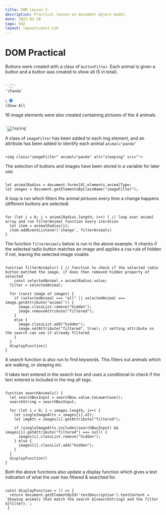 ```yaml
---
title: DOM lesson 2.
description: Practical lesson on document object model.
date: 2022-03-30
tags: kd2
layout: layouts/post.njk
---
```


# DOM Practical

Buttons were created with a class of `buttonFilter`. Each animal is given a button and a button was created to show all (5 in total).

<pre><code>
`<input class="buttonFilter" type="radio" name="animalType" id="panda" value="panda">`
`\<label for="panda">Panda</label>`

\<input class="buttonFilter" type="radio" name="animalType" id="all" value="all" checked>
\<label class="buttonFilter" for="all" value="all">Show All</label>
</code></pre>

16 image elements were also created containing pictures of the 4 animals. 
<pre><code>
`<img animal="panda" alt="laying" src="">`
</code></pre>

A class of `imageFilter` has been added to each img element, and an attribute has been added to identify each animal `animal="panda"`
<pre><code>
&lt;img class="imageFilter" animal="panda" alt="sleeping" src=""&gt; 
</code></pre>

The selection of buttons and images have been stored in a variable for later use.
<pre><code>
let animalRadios = document.forms[0].elements.animalType;
let images = document.getElementsByClassName("imageFilter");
</code></pre>

A loop is run which filters the animal pictures every time a change happens (different buttons are selected)
<pre><code>
for (let i = 0; i < animalRadios.length; i++) { // loop over animal array and run filterAnimal function every iteration
  let item = animalRadios[i];
  item.addEventListener('change', filterAnimals)
}
</code></pre>

The function `filterAnimals` below is run in the above example. It checks if the selected radio button matches an image and applies a css rule of hidden if not, leaving the selected image visable. 

<pre><code>
function filterAnimals() { // function to check if the selected radio button matched the image. if does then removed hidden property of selected
	const selectedAnimal = animalRadios.value;
  filter = selectedAnimal;
  
  for (const image of images) {
    if (selectedAnimal === "all" || selectedAnimal === image.getAttribute("animal")) {
      image.classList.remove("hidden");
      image.removeAttribute("filtered");
    }
    else {
      image.classList.add("hidden");
      image.setAttribute("filtered", true); // setting attribute so the search can see if already filtered
    }
  }
  displayFunction()
}
</code></pre>

A search function is also run to find keywords. This filters out animals which are walking, or sleeping etc. 

It takes text entered in the search box and uses a conditional to check if the text entered is included in the img alt tags.

<pre><code>
function searchAnimals() {
  let searchBoxInput = searchBox.value.toLowerCase();
  searchString = searchBoxInput;
 
  for (let i = 0; i < images.length; i++) {
    let singleImageAlts = images[i].alt;
    let imgAtt = images[i].getAttribute("filtered");
    
    if (singleImageAlts.includes(searchBoxInput) && images[i].getAttribute("filtered") === null) {
      images[i].classList.remove("hidden");
    } else {
      images[i].classList.add("hidden");
    } 
  }
  displayFunction()
}
</code></pre>

Both the above functions also update a display function which gives a text indication of what the user has filtered & searched for. 
<pre><code>
const displayFunction = () => {
  return document.getElementById('textDescription').textContent = `Showing animals that match the search ${searchString} and the filter ${filter}.`;
 }
</code></pre>